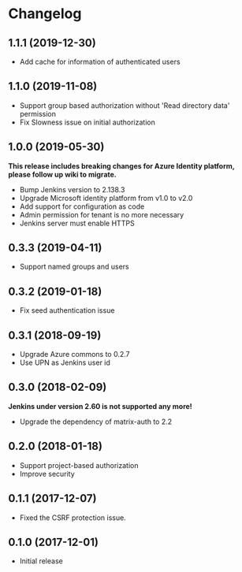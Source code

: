 # Changelog

## 1.1.1 (2019-12-30)
* Add cache for information of authenticated users

## 1.1.0 (2019-11-08)
* Support group based authorization without 'Read directory data' permission
* Fix Slowness issue on initial authorization

## 1.0.0 (2019-05-30)
**This release includes breaking changes for Azure Identity platform, please follow up wiki to migrate.**
* Bump Jenkins version to 2.138.3
* Upgrade Microsoft identity platform from v1.0 to v2.0
* Add support for configuration as code
* Admin permission for tenant is no more necessary
* Jenkins server must enable HTTPS

## 0.3.3 (2019-04-11)
* Support named groups and users

## 0.3.2 (2019-01-18)
* Fix seed authentication issue

## 0.3.1 (2018-09-19)
* Upgrade Azure commons to 0.2.7
* Use UPN as Jenkins user id

## 0.3.0 (2018-02-09)
**Jenkins under version 2.60 is not supported any more!**
* Upgrade the dependency of matrix-auth to 2.2

## 0.2.0 (2018-01-18)
* Support project-based authorization
* Improve security

## 0.1.1 (2017-12-07)
* Fixed the CSRF protection issue.

## 0.1.0 (2017-12-01)
* Initial release
